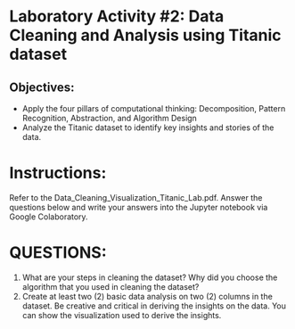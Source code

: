 # Laboratory Activity #2: Data Cleaning and Analysis using Titanic dataset

## Objectives:
- Apply the four pillars of computational thinking: Decomposition, Pattern Recognition, Abstraction, and Algorithm Design
- Analyze the Titanic dataset to identify key insights and stories of the data.

# Instructions:
Refer to the Data_Cleaning_Visualization_Titanic_Lab.pdf. Answer the questions below and write your answers into the Jupyter notebook via Google Colaboratory.

# QUESTIONS:
1. What are your steps in cleaning the dataset? Why did you choose the algorithm that you used in cleaning the dataset? 
2. Create at least two (2) basic data analysis on two (2) columns in the dataset. Be creative and critical in deriving the insights on the data. You can show the visualization used to derive the insights.
